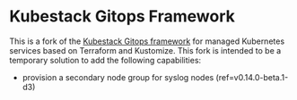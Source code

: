 # Kubestack Gitops Framework

This is a fork of  the [Kubestack Gitops framework](https://www.kubestack.com) for managed Kubernetes services based on Terraform and Kustomize. This fork is intended to be a temporary solution to add the following capabilities:

 * provision a secondary node group for syslog nodes (ref=v0.14.0-beta.1-d3)
